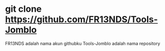 # git clone https://github.com/FR13NDS/Tools-Jomblo
FR13NDS adalah nama akun githubku Tools-Jomblo adalah nama repository
